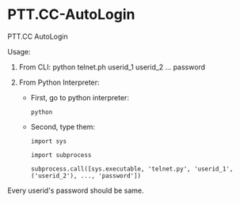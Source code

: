 # PTT.CC-AutoLogin
PTT.CC AutoLogin

Usage: 

1. From CLI:
	python telnet.ph userid_1 userid_2 ... password

2. From Python Interpreter:
	* First, go to python interpreter:

		`python`

	* Second, type them:

		`import sys`
		
		`import subprocess`

		`subprocess.call([sys.executable, 'telnet.py', 'userid_1', ('userid_2'), ..., 'password'])`

Every userid's password should be same.
